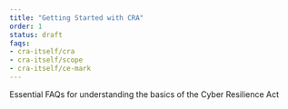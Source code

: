 ```yaml
---
title: "Getting Started with CRA"
order: 1
status: draft
faqs:
- cra-itself/cra
- cra-itself/scope
- cra-itself/ce-mark
---
```


Essential FAQs for understanding the basics of the Cyber Resilience Act

